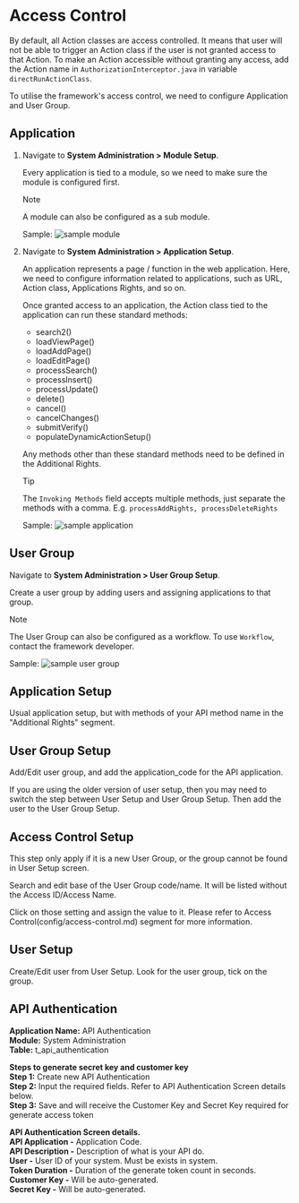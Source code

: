 # Access Control

By default, all Action classes are access controlled. It means that user will not be able to trigger an Action class if the user is not granted access to that Action. To make an Action accessible without granting any access, add the Action name in `AuthorizationInterceptor.java` in variable `directRunActionClass`.

To utilise the framework's access control, we need to configure Application and User Group.

## Application

1. Navigate to **System Administration > Module Setup**.

	Every application is tied to a module, so we need to make sure the module is configured first.
		
	> [!NOTE]
	> A module can also be configured as a sub module.
	
	Sample:	
	<img class="img-bordered" src="/sdsfw_docs/images/access-control/sample-module.png" alt="sample module" />
	
1. Navigate to **System Administration > Application Setup**.

	An application represents a page / function in the web application. Here, we need to configure information related to applications, such as URL, Action class, Applications Rights, and so on.

	Once granted access to an application, the Action class tied to the application can run these standard methods:
		
	<ul>
		<li>search2()</li>
		<li>loadViewPage()</li>
		<li>loadAddPage()</li>
		<li>loadEditPage()</li>
		<li>processSearch()</li>
		<li>processInsert()</li>
		<li>processUpdate()</li>
		<li>delete()</li>
		<li>cancel()</li>
		<li>cancelChanges()</li>
		<li>submitVerify()</li>
		<li>populateDynamicActionSetup()</li>
	</ul>
			
	Any methods other than these standard methods need to be defined in the Additional Rights.
	
	> [!TIP]
	> The `Invoking Methods` field accepts multiple methods, just separate the methods with a comma. E.g. `processAddRights, processDeleteRights`
		
	Sample:	
	<img class="img-bordered" src="/sdsfw_docs/images/access-control/sample-application.png" alt="sample application" />
		
## User Group

Navigate to **System Administration > User Group Setup**.

Create a user group by adding users and assigning applications to that group.

> [!NOTE]
> The User Group can also be configured as a workflow. To use `Workflow`, contact the framework developer.

Sample:	
<img class="img-bordered" src="/sdsfw_docs/images/access-control/sample-user-group.png" alt="sample user group" />

## Application Setup  
Usual application setup, but with methods of your API method name in the "Additional Rights" segment.  

## User Group Setup  
Add/Edit user group, and add the application_code for the API application.  

If you are using the older version of user setup, then you may need to switch the step between User Setup and User Group Setup. Then add the user to the User Group Setup.  

## Access Control Setup  
This step only apply if it is a new User Group, or the group cannot be found in User Setup screen. 

Search and edit base of the User Group code/name. It will be listed without the Access ID/Access Name. 

Click on those setting and assign the value to it. Please refer to Access Control(config/access-control.md) segment for more information. 

## User Setup  
Create/Edit user from User Setup. Look for the user group, tick on the group.

## API Authentication
**Application Name:** API Authentication  
**Module:** System Administration  
**Table:** t_api_authentication  

**Steps to generate secret key and customer key**  
**Step 1:** Create new API Authentication  
**Step 2:** Input the required fields. Refer to API Authentication Screen details below.  
**Step 3:** Save and will receive the Customer Key and Secret Key required for generate access token  

**API Authentication Screen details.**  
**API Application -** Application Code.  
**API Description -** Description of what is your API do.  
**User -** User ID of your system. Must be exists in system.  
**Token Duration -** Duration of the generate token count in seconds.  
**Customer Key -** Will be auto-generated.  
**Secret Key -** Will be auto-generated.  